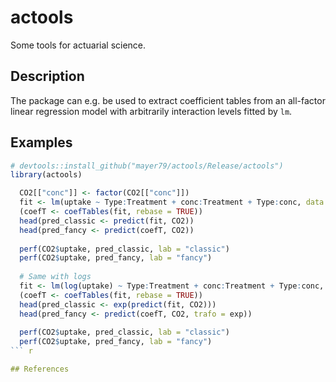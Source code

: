 # actools

Some tools for actuarial science.
 
## Description

The package can e.g. be used to extract coefficient tables from an all-factor linear regression model with arbitrarily interaction levels fitted by `lm`. 

## Examples

``` r
# devtools::install_github("mayer79/actools/Release/actools")
library(actools)

  CO2[["conc"]] <- factor(CO2[["conc"]])
  fit <- lm(uptake ~ Type:Treatment + conc:Treatment + Type:conc, data = CO2)
  (coefT <- coefTables(fit, rebase = TRUE))
  head(pred_classic <- predict(fit, CO2))
  head(pred_fancy <- predict(coefT, CO2))
      
  perf(CO2$uptake, pred_classic, lab = "classic")
  perf(CO2$uptake, pred_fancy, lab = "fancy")  
  
  # Same with logs
  fit <- lm(log(uptake) ~ Type:Treatment + conc:Treatment + Type:conc, data = CO2)
  (coefT <- coefTables(fit, rebase = TRUE))
  head(pred_classic <- exp(predict(fit, CO2)))
  head(pred_fancy <- predict(coefT, CO2, trafo = exp))
  
  perf(CO2$uptake, pred_classic, lab = "classic")
  perf(CO2$uptake, pred_fancy, lab = "fancy")
``` r

## References
